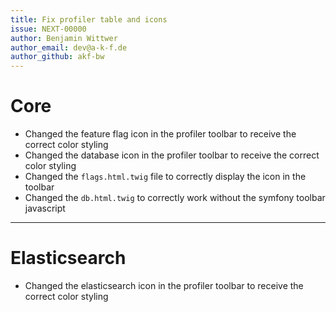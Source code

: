 ```yaml
---
title: Fix profiler table and icons
issue: NEXT-00000
author: Benjamin Wittwer
author_email: dev@a-k-f.de
author_github: akf-bw
---
```

# Core
* Changed the feature flag icon in the profiler toolbar to receive the correct color styling
* Changed the database icon in the profiler toolbar to receive the correct color styling
* Changed the `flags.html.twig` file to correctly display the icon in the toolbar
* Changed the `db.html.twig` to correctly work without the symfony toolbar javascript
___
# Elasticsearch
* Changed the elasticsearch icon in the profiler toolbar to receive the correct color styling

